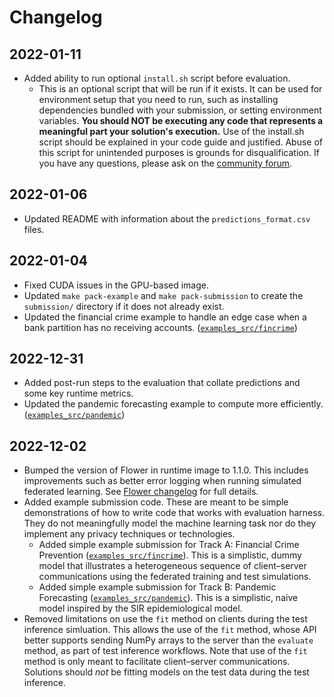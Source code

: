 # Changelog

## 2022-01-11

- Added ability to run optional `install.sh` script before evaluation.
    - This is an optional script that will be run if it exists. It can be used for environment setup that you need to run, such as installing dependencies bundled with your submission, or setting environment variables. **You should NOT be executing any code that represents a meaningful part your solution's execution.** Use of the install.sh script should be explained in your code guide and justified. Abuse of this script for unintended purposes is grounds for disqualification. If you have any questions, please ask on the [community forum](https://community.drivendata.org/c/pets-prize-federated-learning/88).

## 2022-01-06

- Updated README with information about the `predictions_format.csv` files.

## 2022-01-04

- Fixed CUDA issues in the GPU-based image.
- Updated `make pack-example` and `make pack-submission` to create the `submission/` directory if it does not already exist.
- Updated the financial crime example to handle an edge case when a bank partition has no receiving accounts. ([`examples_src/fincrime`](./examples_src/fincrime/))

## 2022-12-31

- Added post-run steps to the evaluation that collate predictions and some key runtime metrics.
- Updated the pandemic forecasting example to compute more efficiently. ([`examples_src/pandemic`](./examples_src/pandemic/))

## 2022-12-02

- Bumped the version of Flower in runtime image to 1.1.0. This includes improvements such as better error logging when running simulated federated learning. See [Flower changelog](https://flower.dev/docs/changelog.html#v1-1-0-2022-10-31) for full details.
- Added example submission code. These are meant to be simple demonstrations of how to write code that works with evaluation harness. They do not meaningfully model the machine learning task nor do they implement any privacy techniques or technologies.
    - Added simple example submission for Track A: Financial Crime Prevention ([`examples_src/fincrime`](./examples_src/fincrime/)). This is a simplistic, dummy model that illustrates a heterogeneous sequence of client–server communications using the federated training and test simulations.
    - Added simple example submission for Track B: Pandemic Forecasting ([`examples_src/pandemic`](./examples_src/pandemic/)). This is a simplistic, naive model inspired by the SIR epidemiological model.
- Removed limitations on use the `fit` method on clients during the test inference simluation. This allows the use of the `fit` method, whose API better supports sending NumPy arrays to the server than the `evaluate` method, as part of test inference workflows. Note that use of the `fit` method is only meant to facilitate client–server communications. Solutions should _not_ be fitting models on the test data during the test inference.
